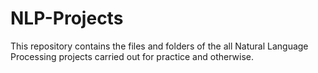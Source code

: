 # NLP-Projects
This repository contains the files and folders of the  all Natural Language Processing projects carried out for practice and otherwise.

